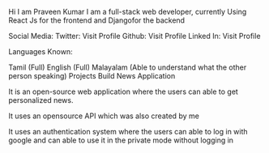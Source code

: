 Hi I am Praveen Kumar
I am a full-stack web developer, currently Using React Js for the frontend and Djangofor the backend

Social Media:
Twitter: Visit Profile
Github: Visit Profile
Linked In: Visit Profile

Languages Known:

 Tamil (Full)
 English (Full)
 Malayalam (Able to understand what the other person speaking)
Projects Build
News Application

It is an open-source web application where the users can able to get personalized news.

It uses an opensource API which was also created by me

It uses an authentication system where the users can able to log in with google and can able to use it in the private mode without logging in
